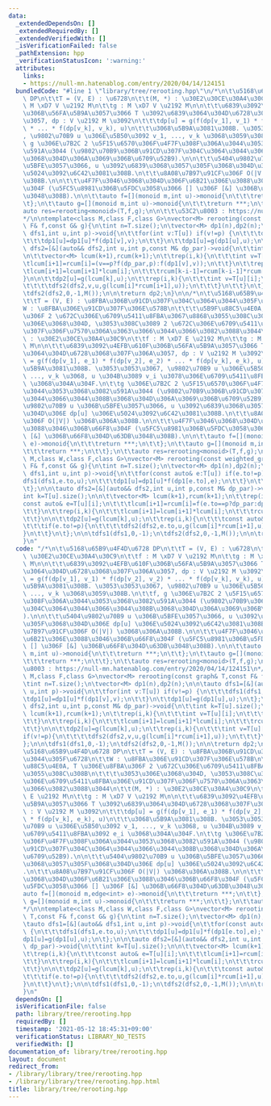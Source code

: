 ```yaml
---
data:
  _extendedDependsOn: []
  _extendedRequiredBy: []
  _extendedVerifiedWith: []
  _isVerificationFailed: false
  _pathExtension: hpp
  _verificationStatusIcon: ':warning:'
  attributes:
    links:
    - https://null-mn.hatenablog.com/entry/2020/04/14/124151
  bundledCode: "#line 1 \"library/tree/rerooting.hpp\"\n/*\n\t\u5168\u65B9\u4F4D\u6728\
    \ DP\n\t\tT = (V, E) : \u6728\n\t\t(M, *) : \u30E2\u30CE\u30A4\u30C9\n\t\tf :\
    \ M \xD7 V \u2192 M\n\t\tg : M \xD7 V \u2192 M\n\n\t\t\u6839\u3092\u4EFB\u610F\
    \u306B\u56FA\u5B9A\u3057\u3066 T \u3092\u6839\u3064\u304D\u6728\u3068\u307F\u306A\
    \u3057, dp : V \u2192 M \u3092\n\t\t\tdp[u] = g(f(dp[v_1], v_1) * f(dp[v_2], v_2)\
    \ * ... * f(dp[v_k], v_k), u)\n\t\t\u3068\u5B9A\u3081\u308B. \u3053\u3053\u3067\
    , \u9802\u70B9 u \u306E\u5B50\u3092 v_1, ..., v_k \u3068\u3059\u308B.\n\t\tf,\
    \ g \u306E\u7B2C 2 \u5F15\u6570\u306F\u4F7F\u308F\u306A\u3044\u3053\u3068\u3082\
    \u591A\u3044 (\u9802\u70B9\u306B\u91CD\u307F\u304C\u3064\u3044\u3066\u3044\u308B\
    \u3068\u304D\u306A\u3069\u306B\u6709\u52B9).\n\n\t\t\u5404\u9802\u70B9 u \u306B\
    \u5BFE\u3057\u3066, u \u3092\u6839\u3068\u3057\u305F\u3068\u304D\u306E dp[u] \u306E\
    \u5024\u3092\u6C42\u3081\u308B.\n\t\t\u8A08\u7B97\u91CF\u306F O(|V|) \u3068\u306A\
    \u308B.\n\n\t\t\u4F7F\u3046\u3068\u304D\u306F\u6B21\u306E\u3088\u3046\u306B\u66F8\
    \u304F (\u5FC5\u8981\u306B\u5FDC\u3058\u3066 [] \u306F [&] \u306B\u66F8\u304D\u63DB\
    \u3048\u308B).\n\n\t\tauto f=[](monoid m,int u)->monoid{\n\t\t\treturn ***;\n\t\
    \t};\n\t\tauto g=[](monoid m,int u)->monoid{\n\t\t\treturn ***;\n\t\t};\n\t\t\
    auto res=rerooting<monoid>(T,f,g);\n\n\t\t\u53C2\u8003 : https://null-mn.hatenablog.com/entry/2020/04/14/124151\n\
    */\n\ntemplate<class M,class F,class G>\nvector<M> rerooting(const graph& T,const\
    \ F& f,const G& g){\n\tint n=T.size();\n\tvector<M> dp1(n),dp2(n);\n\n\tauto dfs1=[&](auto&&\
    \ dfs1,int u,int p)->void{\n\t\tfor(int v:T[u]) if(v!=p) {\n\t\t\tdfs1(dfs1,v,u);\n\
    \t\t\tdp1[u]=dp1[u]*f(dp1[v],v);\n\t\t}\n\t\tdp1[u]=g(dp1[u],u);\n\t};\n\n\tauto\
    \ dfs2=[&](auto&& dfs2,int u,int p,const M& dp_par)->void{\n\t\tint k=T[u].size();\n\
    \n\t\tvector<M> lcum(k+1),rcum(k+1);\n\t\trep(i,k){\n\t\t\tint v=T[u][i];\n\t\t\
    \tlcum[i+1]=rcum[i]=(v==p?f(dp_par,p):f(dp1[v],v));\n\t\t}\n\t\trep(i,k){\n\t\t\
    \tlcum[i+1]=lcum[i+1]*lcum[i];\n\t\t\trcum[k-i-1]=rcum[k-i-1]*rcum[k-i];\n\t\t\
    }\n\n\t\tdp2[u]=g(lcum[k],u);\n\t\trep(i,k){\n\t\t\tint v=T[u][i];\n\t\t\tif(v!=p){\n\
    \t\t\t\tdfs2(dfs2,v,u,g(lcum[i]*rcum[i+1],u));\n\t\t\t}\n\t\t}\n\t};\n\n\tdfs1(dfs1,0,-1);\n\
    \tdfs2(dfs2,0,-1,M());\n\n\treturn dp2;\n}\n\n/*\n\t\u5168\u65B9\u4F4D\u6728 DP\n\
    \t\tT = (V, E) : \u8FBA\u306B\u91CD\u307F\u304C\u3064\u3044\u305F\u6728\n\t\t\
    W : \u8FBA\u306E\u91CD\u307F\u306E\u578B\n\t\t\t\u5B9F\u88C5\u4E0A, T \u306E\u8FBA\
    \u306F 2 \u672C\u306E\u6709\u5411\u8FBA\u3067\u8868\u3055\u308C\u308B\n\t\t\t\u3053\
    \u306E\u3068\u304D, \u3053\u308C\u3089 2 \u672C\u306E\u6709\u5411\u8FBA\u306E\u91CD\
    \u307F\u306F\u7570\u306A\u3063\u3066\u3044\u3066\u3082\u3088\u3044\n\t\t(M, *)\
    \ : \u30E2\u30CE\u30A4\u30C9\n\t\tf : M \xD7 E \u2192 M\n\t\tg : M \xD7 V \u2192\
    \ M\n\n\t\t\u6839\u3092\u4EFB\u610F\u306B\u56FA\u5B9A\u3057\u3066 T \u3092\u6839\
    \u3064\u304D\u6728\u3068\u307F\u306A\u3057, dp : V \u2192 M \u3092\n\t\t\tdp[u]\
    \ = g(f(dp[v_1], e_1) * f(dp[v_2], e_2) * ... * f(dp[v_k], e_k), u)\n\t\t\u3068\
    \u5B9A\u3081\u308B. \u3053\u3053\u3067, \u9802\u70B9 u \u306E\u5B50\u3092 v_1,\
    \ ..., v_k \u3068, u \u304B\u3089 v_i \u3078\u306E\u6709\u5411\u8FBA\u3092 e_i\
    \ \u3068\u304A\u304F.\n\t\tg \u306E\u7B2C 2 \u5F15\u6570\u306F\u4F7F\u308F\u306A\
    \u3044\u3053\u3068\u3082\u591A\u3044 (\u9802\u70B9\u306B\u91CD\u307F\u304C\u3064\
    \u3044\u3066\u3044\u308B\u3068\u304D\u306A\u3069\u306B\u6709\u52B9).\n\n\t\t\u5404\
    \u9802\u70B9 u \u306B\u5BFE\u3057\u3066, u \u3092\u6839\u3068\u3057\u305F\u3068\
    \u304D\u306E dp[u] \u306E\u5024\u3092\u6C42\u3081\u308B.\n\t\t\u8A08\u7B97\u91CF\
    \u306F O(|V|) \u3068\u306A\u308B.\n\n\t\t\u4F7F\u3046\u3068\u304D\u306F\u6B21\u306E\
    \u3088\u3046\u306B\u66F8\u304F (\u5FC5\u8981\u306B\u5FDC\u3058\u3066 [] \u306F\
    \ [&] \u306B\u66F8\u304D\u63DB\u3048\u308B).\n\n\t\tauto f=[](monoid m,edge<int>\
    \ e)->monoid{\n\t\t\treturn ***;\n\t\t};\n\t\tauto g=[](monoid m,int u)->monoid{\n\
    \t\t\treturn ***;\n\t\t};\n\t\tauto res=rerooting<monoid>(T,f,g);\n*/\n\ntemplate<class\
    \ M,class W,class F,class G>\nvector<M> rerooting(const weighted_graph<W>& T,const\
    \ F& f,const G& g){\n\tint n=T.size();\n\tvector<M> dp1(n),dp2(n);\n\n\tauto dfs1=[&](auto&&\
    \ dfs1,int u,int p)->void{\n\t\tfor(const auto& e:T[u]) if(e.to!=p) {\n\t\t\t\
    dfs1(dfs1,e.to,u);\n\t\t\tdp1[u]=dp1[u]*f(dp1[e.to],e);\n\t\t}\n\t\tdp1[u]=g(dp1[u],u);\n\
    \t};\n\n\tauto dfs2=[&](auto&& dfs2,int u,int p,const M& dp_par)->void{\n\t\t\
    int k=T[u].size();\n\n\t\tvector<M> lcum(k+1),rcum(k+1);\n\t\trep(i,k){\n\t\t\t\
    const auto& e=T[u][i];\n\t\t\tlcum[i+1]=rcum[i]=f(e.to==p?dp_par:dp1[e.to],e);\n\
    \t\t}\n\t\trep(i,k){\n\t\t\tlcum[i+1]=lcum[i+1]*lcum[i];\n\t\t\trcum[k-i-1]=rcum[k-i-1]*rcum[k-i];\n\
    \t\t}\n\n\t\tdp2[u]=g(lcum[k],u);\n\t\trep(i,k){\n\t\t\tconst auto& e=T[u][i];\n\
    \t\t\tif(e.to!=p){\n\t\t\t\tdfs2(dfs2,e.to,u,g(lcum[i]*rcum[i+1],u));\n\t\t\t\
    }\n\t\t}\n\t};\n\n\tdfs1(dfs1,0,-1);\n\tdfs2(dfs2,0,-1,M());\n\n\treturn dp2;\n\
    }\n"
  code: "/*\n\t\u5168\u65B9\u4F4D\u6728 DP\n\t\tT = (V, E) : \u6728\n\t\t(M, *) :\
    \ \u30E2\u30CE\u30A4\u30C9\n\t\tf : M \xD7 V \u2192 M\n\t\tg : M \xD7 V \u2192\
    \ M\n\n\t\t\u6839\u3092\u4EFB\u610F\u306B\u56FA\u5B9A\u3057\u3066 T \u3092\u6839\
    \u3064\u304D\u6728\u3068\u307F\u306A\u3057, dp : V \u2192 M \u3092\n\t\t\tdp[u]\
    \ = g(f(dp[v_1], v_1) * f(dp[v_2], v_2) * ... * f(dp[v_k], v_k), u)\n\t\t\u3068\
    \u5B9A\u3081\u308B. \u3053\u3053\u3067, \u9802\u70B9 u \u306E\u5B50\u3092 v_1,\
    \ ..., v_k \u3068\u3059\u308B.\n\t\tf, g \u306E\u7B2C 2 \u5F15\u6570\u306F\u4F7F\
    \u308F\u306A\u3044\u3053\u3068\u3082\u591A\u3044 (\u9802\u70B9\u306B\u91CD\u307F\
    \u304C\u3064\u3044\u3066\u3044\u308B\u3068\u304D\u306A\u3069\u306B\u6709\u52B9\
    ).\n\n\t\t\u5404\u9802\u70B9 u \u306B\u5BFE\u3057\u3066, u \u3092\u6839\u3068\u3057\
    \u305F\u3068\u304D\u306E dp[u] \u306E\u5024\u3092\u6C42\u3081\u308B.\n\t\t\u8A08\
    \u7B97\u91CF\u306F O(|V|) \u3068\u306A\u308B.\n\n\t\t\u4F7F\u3046\u3068\u304D\u306F\
    \u6B21\u306E\u3088\u3046\u306B\u66F8\u304F (\u5FC5\u8981\u306B\u5FDC\u3058\u3066\
    \ [] \u306F [&] \u306B\u66F8\u304D\u63DB\u3048\u308B).\n\n\t\tauto f=[](monoid\
    \ m,int u)->monoid{\n\t\t\treturn ***;\n\t\t};\n\t\tauto g=[](monoid m,int u)->monoid{\n\
    \t\t\treturn ***;\n\t\t};\n\t\tauto res=rerooting<monoid>(T,f,g);\n\n\t\t\u53C2\
    \u8003 : https://null-mn.hatenablog.com/entry/2020/04/14/124151\n*/\n\ntemplate<class\
    \ M,class F,class G>\nvector<M> rerooting(const graph& T,const F& f,const G& g){\n\
    \tint n=T.size();\n\tvector<M> dp1(n),dp2(n);\n\n\tauto dfs1=[&](auto&& dfs1,int\
    \ u,int p)->void{\n\t\tfor(int v:T[u]) if(v!=p) {\n\t\t\tdfs1(dfs1,v,u);\n\t\t\
    \tdp1[u]=dp1[u]*f(dp1[v],v);\n\t\t}\n\t\tdp1[u]=g(dp1[u],u);\n\t};\n\n\tauto dfs2=[&](auto&&\
    \ dfs2,int u,int p,const M& dp_par)->void{\n\t\tint k=T[u].size();\n\n\t\tvector<M>\
    \ lcum(k+1),rcum(k+1);\n\t\trep(i,k){\n\t\t\tint v=T[u][i];\n\t\t\tlcum[i+1]=rcum[i]=(v==p?f(dp_par,p):f(dp1[v],v));\n\
    \t\t}\n\t\trep(i,k){\n\t\t\tlcum[i+1]=lcum[i+1]*lcum[i];\n\t\t\trcum[k-i-1]=rcum[k-i-1]*rcum[k-i];\n\
    \t\t}\n\n\t\tdp2[u]=g(lcum[k],u);\n\t\trep(i,k){\n\t\t\tint v=T[u][i];\n\t\t\t\
    if(v!=p){\n\t\t\t\tdfs2(dfs2,v,u,g(lcum[i]*rcum[i+1],u));\n\t\t\t}\n\t\t}\n\t\
    };\n\n\tdfs1(dfs1,0,-1);\n\tdfs2(dfs2,0,-1,M());\n\n\treturn dp2;\n}\n\n/*\n\t\
    \u5168\u65B9\u4F4D\u6728 DP\n\t\tT = (V, E) : \u8FBA\u306B\u91CD\u307F\u304C\u3064\
    \u3044\u305F\u6728\n\t\tW : \u8FBA\u306E\u91CD\u307F\u306E\u578B\n\t\t\t\u5B9F\
    \u88C5\u4E0A, T \u306E\u8FBA\u306F 2 \u672C\u306E\u6709\u5411\u8FBA\u3067\u8868\
    \u3055\u308C\u308B\n\t\t\t\u3053\u306E\u3068\u304D, \u3053\u308C\u3089 2 \u672C\
    \u306E\u6709\u5411\u8FBA\u306E\u91CD\u307F\u306F\u7570\u306A\u3063\u3066\u3044\
    \u3066\u3082\u3088\u3044\n\t\t(M, *) : \u30E2\u30CE\u30A4\u30C9\n\t\tf : M \xD7\
    \ E \u2192 M\n\t\tg : M \xD7 V \u2192 M\n\n\t\t\u6839\u3092\u4EFB\u610F\u306B\u56FA\
    \u5B9A\u3057\u3066 T \u3092\u6839\u3064\u304D\u6728\u3068\u307F\u306A\u3057, dp\
    \ : V \u2192 M \u3092\n\t\t\tdp[u] = g(f(dp[v_1], e_1) * f(dp[v_2], e_2) * ...\
    \ * f(dp[v_k], e_k), u)\n\t\t\u3068\u5B9A\u3081\u308B. \u3053\u3053\u3067, \u9802\
    \u70B9 u \u306E\u5B50\u3092 v_1, ..., v_k \u3068, u \u304B\u3089 v_i \u3078\u306E\
    \u6709\u5411\u8FBA\u3092 e_i \u3068\u304A\u304F.\n\t\tg \u306E\u7B2C 2 \u5F15\u6570\
    \u306F\u4F7F\u308F\u306A\u3044\u3053\u3068\u3082\u591A\u3044 (\u9802\u70B9\u306B\
    \u91CD\u307F\u304C\u3064\u3044\u3066\u3044\u308B\u3068\u304D\u306A\u3069\u306B\
    \u6709\u52B9).\n\n\t\t\u5404\u9802\u70B9 u \u306B\u5BFE\u3057\u3066, u \u3092\u6839\
    \u3068\u3057\u305F\u3068\u304D\u306E dp[u] \u306E\u5024\u3092\u6C42\u3081\u308B\
    .\n\t\t\u8A08\u7B97\u91CF\u306F O(|V|) \u3068\u306A\u308B.\n\n\t\t\u4F7F\u3046\
    \u3068\u304D\u306F\u6B21\u306E\u3088\u3046\u306B\u66F8\u304F (\u5FC5\u8981\u306B\
    \u5FDC\u3058\u3066 [] \u306F [&] \u306B\u66F8\u304D\u63DB\u3048\u308B).\n\n\t\t\
    auto f=[](monoid m,edge<int> e)->monoid{\n\t\t\treturn ***;\n\t\t};\n\t\tauto\
    \ g=[](monoid m,int u)->monoid{\n\t\t\treturn ***;\n\t\t};\n\t\tauto res=rerooting<monoid>(T,f,g);\n\
    */\n\ntemplate<class M,class W,class F,class G>\nvector<M> rerooting(const weighted_graph<W>&\
    \ T,const F& f,const G& g){\n\tint n=T.size();\n\tvector<M> dp1(n),dp2(n);\n\n\
    \tauto dfs1=[&](auto&& dfs1,int u,int p)->void{\n\t\tfor(const auto& e:T[u]) if(e.to!=p)\
    \ {\n\t\t\tdfs1(dfs1,e.to,u);\n\t\t\tdp1[u]=dp1[u]*f(dp1[e.to],e);\n\t\t}\n\t\t\
    dp1[u]=g(dp1[u],u);\n\t};\n\n\tauto dfs2=[&](auto&& dfs2,int u,int p,const M&\
    \ dp_par)->void{\n\t\tint k=T[u].size();\n\n\t\tvector<M> lcum(k+1),rcum(k+1);\n\
    \t\trep(i,k){\n\t\t\tconst auto& e=T[u][i];\n\t\t\tlcum[i+1]=rcum[i]=f(e.to==p?dp_par:dp1[e.to],e);\n\
    \t\t}\n\t\trep(i,k){\n\t\t\tlcum[i+1]=lcum[i+1]*lcum[i];\n\t\t\trcum[k-i-1]=rcum[k-i-1]*rcum[k-i];\n\
    \t\t}\n\n\t\tdp2[u]=g(lcum[k],u);\n\t\trep(i,k){\n\t\t\tconst auto& e=T[u][i];\n\
    \t\t\tif(e.to!=p){\n\t\t\t\tdfs2(dfs2,e.to,u,g(lcum[i]*rcum[i+1],u));\n\t\t\t\
    }\n\t\t}\n\t};\n\n\tdfs1(dfs1,0,-1);\n\tdfs2(dfs2,0,-1,M());\n\n\treturn dp2;\n\
    }\n"
  dependsOn: []
  isVerificationFile: false
  path: library/tree/rerooting.hpp
  requiredBy: []
  timestamp: '2021-05-12 18:45:31+09:00'
  verificationStatus: LIBRARY_NO_TESTS
  verifiedWith: []
documentation_of: library/tree/rerooting.hpp
layout: document
redirect_from:
- /library/library/tree/rerooting.hpp
- /library/library/tree/rerooting.hpp.html
title: library/tree/rerooting.hpp
---
```


